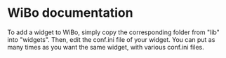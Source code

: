 # WiBo documentation

To add a widget to WiBo, simply copy the corresponding folder from "lib" into "widgets". Then, edit the conf.ini file of your widget. You can put as many times as you want the same widget, with various conf.ini files.
